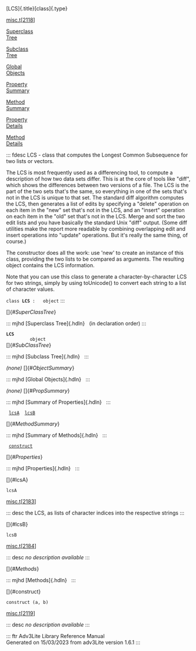 [LCS]{.title}[class]{.type}

[misc.t](../file/misc.t.html)\[[2118](../source/misc.t.html#2118)\]

[Superclass\
Tree](#_SuperClassTree_)

[Subclass\
Tree](#_SubClassTree_)

[Global\
Objects](#_ObjectSummary_)

[Property\
Summary](#_PropSummary_)

[Method\
Summary](#_MethodSummary_)

[Property\
Details](#_Properties_)

[Method\
Details](#_Methods_)

::: fdesc
LCS - class that computes the Longest Common Subsequence for two lists
or vectors.

The LCS is most frequently used as a differencing tool, to compute a
description of how two data sets differ. This is at the core of tools
like \"diff\", which shows the differences between two versions of a
file. The LCS is the part of the two sets that\'s the same, so
everything in one of the sets that\'s not in the LCS is unique to that
set. The standard diff algorithm computes the LCS, then generates a list
of edits by specifying a \"delete\" operation on each item in the
\"new\" set that\'s not in the LCS, and an \"insert\" operation on each
item in the \"old\" set that\'s not in the LCS. Merge and sort the two
edit lists and you have basically the standard Unix \"diff\" output.
(Some diff utilities make the report more readable by combining
overlapping edit and insert operations into \"update\" operations. But
it\'s really the same thing, of course.)

The constructor does all the work: use \'new\' to create an instance of
this class, providing the two lists to be compared as arguments. The
resulting object contains the LCS information.

Note that you can use this class to generate a character-by-character
LCS for two strings, simply by using toUnicode() to convert each string
to a list of character values.

`class `**`LCS`**` :   object`
:::

[]{#_SuperClassTree_}

::: mjhd
[Superclass Tree]{.hdln}   (in declaration order)
:::

**`LCS`**\
`         object`\
[]{#_SubClassTree_}

::: mjhd
[Subclass Tree]{.hdln}  
:::

*(none)* []{#_ObjectSummary_}

::: mjhd
[Global Objects]{.hdln}  
:::

*(none)* []{#_PropSummary_}

::: mjhd
[Summary of Properties]{.hdln}  
:::

` `[`lcsA`](#lcsA)`  `[`lcsB`](#lcsB)`  `

[]{#_MethodSummary_}

::: mjhd
[Summary of Methods]{.hdln}  
:::

` `[`construct`](#construct)`  `

[]{#_Properties_}

::: mjhd
[Properties]{.hdln}  
:::

[]{#lcsA}

`lcsA`

[misc.t](../file/misc.t.html)\[[2183](../source/misc.t.html#2183)\]

::: desc
the LCS, as lists of character indices into the respective strings
:::

[]{#lcsB}

`lcsB`

[misc.t](../file/misc.t.html)\[[2184](../source/misc.t.html#2184)\]

::: desc
*no description available*
:::

[]{#_Methods_}

::: mjhd
[Methods]{.hdln}  
:::

[]{#construct}

`construct (a, b)`

[misc.t](../file/misc.t.html)\[[2119](../source/misc.t.html#2119)\]

::: desc
*no description available*
:::

::: ftr
Adv3Lite Library Reference Manual\
Generated on 15/03/2023 from adv3Lite version 1.6.1
:::
